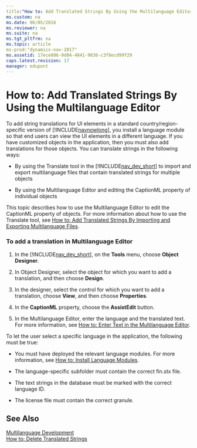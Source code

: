 ```yaml
---
title:"How to: Add Translated Strings By Using the Multilanguage Editor"
ms.custom: na
ms.date: 06/05/2016
ms.reviewer: na
ms.suite: na
ms.tgt_pltfrm: na
ms.topic: article
ms-prod:"dynamics-nav-2017"
ms.assetid: 17ece886-9d04-4841-9836-c3f8ecd99f29
caps.latest.revision: 17
manager: edupont
---
```

# How to: Add Translated Strings By Using the Multilanguage Editor
To add string translations for UI elements in a standard country\/region\-specific version of [!INCLUDE[navnowlong](includes/navnowlong_md.md)], you install a language module so that end users can view the UI elements in a different language. If you have customized objects in the application, then you must also add translations for those objects. You can translate strings in the following ways:  
  
-   By using the Translate tool in the [!INCLUDE[nav_dev_short](includes/nav_dev_short_md.md)] to import and export multilanguage files that contain translated strings for multiple objects  
  
-   By using the Multilanguage Editor and editing the CaptionML property of individual objects  
  
 This topic describes how to use the Multilanguage Editor to edit the CaptionML property of objects. For more information about how to use the Translate tool, see [How to: Add Translated Strings By Importing and Exporting Multilanguage Files](../Topic/How%20to:%20Add%20Translated%20Strings%20By%20Importing%20and%20Exporting%20Multilanguage%20Files.md).  
  
### To add a translation in Multilanguage Editor  
  
1.  In the [!INCLUDE[nav_dev_short](includes/nav_dev_short_md.md)], on the **Tools** menu, choose **Object Designer**.  
  
2.  In Object Designer, select the object for which you want to add a translation, and then choose **Design**.  
  
3.  In the designer, select the control for which you want to add a translation, choose **View**, and then choose **Properties**.  
  
4.  In the **CaptionML** property, choose the **AssistEdit** button.  
  
5.  In the Multilanguage Editor, enter the language and the translated text. For more information, see [How to: Enter Text in the Multilanguage Editor](../Topic/How%20to:%20Enter%20Text%20in%20the%20Multilanguage%20Editor.md).  
  
 To let the user select a specific language in the application, the following must be true:  
  
-   You must have deployed the relevant language modules. For more information, see [How to: Install Language Modules](../Topic/How%20to:%20Install%20Language%20Modules.md).  
  
-   The language\-specific subfolder must contain the correct fin.stx file.  
  
-   The text strings in the database must be marked with the correct language ID.  
  
-   The license file must contain the correct granule.  
  
## See Also  
 [Multilanguage Development](Multilanguage-Development.md)   
 [How to: Delete Translated Strings](../Topic/How%20to:%20Delete%20Translated%20Strings.md)